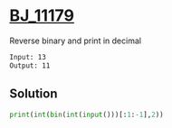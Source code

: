 # [BJ_11179](https://acmicpc.net/problem/11179)

Reverse binary and print in decimal

```txt
Input: 13
Output: 11
```

## Solution

```py
print(int(bin(int(input()))[:1:-1],2))
```
